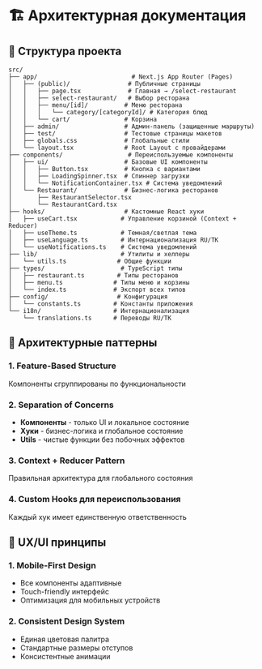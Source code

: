 # 🏗️ Архитектурная документация

## 📁 Структура проекта

```
src/
├── app/                          # Next.js App Router (Pages)
│   ├── (public)/                # Публичные страницы
│   │   ├── page.tsx             # Главная → /select-restaurant
│   │   ├── select-restaurant/   # Выбор ресторана
│   │   ├── menu/[id]/          # Меню ресторана
│   │   │   └── category/[categoryId]/ # Категория блюд
│   │   └── cart/               # Корзина
│   ├── admin/                  # Админ-панель (защищенные маршруты)
│   ├── test/                   # Тестовые страницы макетов
│   ├── globals.css             # Глобальные стили
│   └── layout.tsx              # Root Layout с провайдерами
├── components/                  # Переиспользуемые компоненты
│   ├── ui/                     # Базовые UI компоненты
│   │   ├── Button.tsx          # Кнопка с вариантами
│   │   ├── LoadingSpinner.tsx  # Спиннер загрузки
│   │   └── NotificationContainer.tsx # Система уведомлений
│   └── Restaurant/             # Бизнес-логика ресторанов
│       ├── RestaurantSelector.tsx
│       └── RestaurantCard.tsx
├── hooks/                      # Кастомные React хуки
│   ├── useCart.tsx            # Управление корзиной (Context + Reducer)
│   ├── useTheme.ts            # Темная/светлая тема
│   ├── useLanguage.ts         # Интернационализация RU/TK
│   └── useNotifications.ts    # Система уведомлений
├── lib/                       # Утилиты и хелперы
│   └── utils.ts              # Общие функции
├── types/                     # TypeScript типы
│   ├── restaurant.ts         # Типы ресторанов
│   ├── menu.ts              # Типы меню и корзины
│   └── index.ts             # Экспорт всех типов
├── config/                   # Конфигурация
│   └── constants.ts         # Константы приложения
└── i18n/                    # Интернационализация
    └── translations.ts      # Переводы RU/TK
```

## 🧩 Архитектурные паттерны

### 1. **Feature-Based Structure**
Компоненты сгруппированы по функциональности

### 2. **Separation of Concerns**
- **Компоненты** - только UI и локальное состояние
- **Хуки** - бизнес-логика и глобальное состояние
- **Utils** - чистые функции без побочных эффектов

### 3. **Context + Reducer Pattern**
Правильная архитектура для глобального состояния

### 4. **Custom Hooks для переиспользования**
Каждый хук имеет единственную ответственность

## 🎨 UX/UI принципы

### 1. **Mobile-First Design**
- Все компоненты адаптивные
- Touch-friendly интерфейс
- Оптимизация для мобильных устройств

### 2. **Consistent Design System**
- Единая цветовая палитра
- Стандартные размеры отступов
- Консистентные анимации